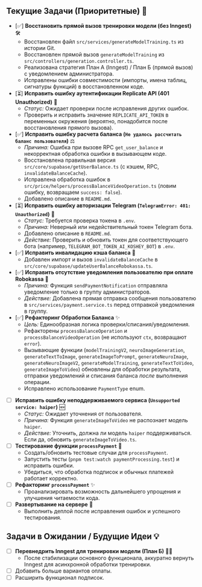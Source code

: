 ## Текущие Задачи (Приоритетные) 🎯

- [✅] **Восстановить прямой вызов тренировки модели (без Inngest)** 🛠️
  - Восстановлен файл `src/services/generateModelTraining.ts` из истории Git.
  - Восстановлен прямой вызов `generateModelTraining` из `src/controllers/generation.controller.ts`.
  - Реализована стратегия План А (Inngest) / План Б (прямой вызов) с уведомлением администратора.
  - Исправлены ошибки совместимости (импорты, имена таблиц, сигнатуры функций) в восстановленном коде.
- [⏳] **Исправить ошибку аутентификации Replicate API (401 Unauthorized)** 🔑
  - _Статус:_ Ожидает проверки после исправления других ошибок.
  - Проверить и исправить значение `REPLICATE_API_TOKEN` в переменных окружения (вероятно, понадобится после восстановления прямого вызова).
- [✅] **Исправить ошибку расчета баланса (`Не удалось рассчитать баланс пользователя`)** ⚖️
  - _Причина:_ Ошибка при вызове RPC `get_user_balance` и некорректная обработка ошибки в вызывающем коде.
  - Восстановлена правильная версия `src/core/supabase/getUserBalance.ts` (с кэшем, RPC, `invalidateBalanceCache`).
  - Исправлена обработка ошибок в `src/price/helpers/processBalanceVideoOperation.ts` (ловим ошибку, возвращаем `success: false`).
  - Добавлено описание в `README.md`.
- [⏳] **Исправить ошибку авторизации Telegram (`TelegramError: 401: Unauthorized`)** 🤖
  - _Статус:_ Требуется проверка токена в `.env`.
  - _Причина:_ Неверный или недействительный токен Telegram бота.
  - Добавлено описание в `README.md`.
  - _Действие:_ Проверить и обновить токен для соответствующего бота (например, `TELEGRAM_BOT_TOKEN_AI_KOSHEY_BOT`) в `.env`.
- [✅] **Исправить инвалидацию кэша баланса** 💾
  - Добавлен импорт и вызов `invalidateBalanceCache` в `src/core/supabase/updateUserBalanceRobokassa.ts`.
- [✅] **Исправить отсутствие уведомления пользователю при оплате Robokassa** 🔔
  - _Причина:_ Функция `sendPaymentNotification` отправляла уведомление только в группу администраторов.
  - _Действие:_ Добавлена прямая отправка сообщения пользователю в `src/services/payment.service.ts` перед отправкой уведомления в группу.
- [✅] **Рефакторинг Обработки Баланса** ✨
  - _Цель:_ Единообразная логика проверки/списания/уведомления.
  - Рефакторены `processBalanceOperation` и `processBalanceVideoOperation` (не используют `ctx`, возвращают `error`).
  - Вызывающие функции (`modelTrainingV2`, `neuroImageGeneration`, `generateTextToImage`, `generateImageToPrompt`, `generateNeuroImage`, `generateNeuroImageV2`, `generateModelTraining`, `generateTextToVideo`, `generateImageToVideo`) обновлены для обработки результата, отправки уведомлений и списания баланса _после_ выполнения операции.
  - Исправлено использование `PaymentType` enum.
- [ ] **Исправить ошибку неподдерживаемого сервиса (`Unsupported service: haiper`)** 🆕
  - _Статус:_ Ожидает уточнения от пользователя.
  - _Причина:_ Функция `generateImageToVideo` не распознает модель `haiper`.
  - _Действие:_ Уточнить, должна ли модель `haiper` поддерживаться. Если да, обновить `generateImageToVideo.ts`.
- [ ] **Тестирование функции `processPayment`** 🧪
  - Создать/обновить тестовые случаи для `processPayment`.
  - Запустить тесты (`pnpm test:watch paymentProcessing.test`) и исправить ошибки.
  - Убедиться, что обработка подписок и обычных платежей работает корректно.
- [ ] **Рефакторинг `processPayment`** ✨
  - Проанализировать возможность дальнейшего упрощения и улучшения читаемости кода.
- [ ] **Развертывание на сервере** 🚀
  - Выполнить деплой после исправления ошибок и успешного тестирования.

## Задачи в Ожидании / Будущие Идеи 💡

- [ ] **Перевнедрить Inngest для тренировки модели (План Б)** 🧘‍♂️
  - После стабилизации основного функционала, аккуратно вернуть Inngest для асинхронной обработки тренировки.
- [ ] Добавить больше вариантов оплаты.
- [ ] Расширить функционал подписок.
